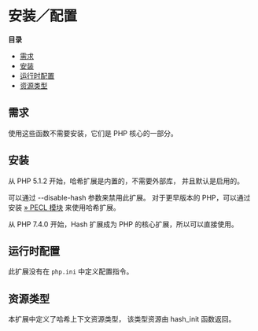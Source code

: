 安装／配置
==========

**目录**

-   [需求](/hash/setup.html#需求)
-   [安装](/hash/setup.html#安装)
-   [运行时配置](/hash/setup.html#运行时配置)
-   [资源类型](/hash/setup.html#资源类型)

需求
----

使用这些函数不需要安装，它们是 PHP 核心的一部分。

安装
----

从 PHP 5.1.2 开始，哈希扩展是内置的，不需要外部库， 并且默认是启用的。

可以通过 --disable-hash 参数来禁用此扩展。 对于更早版本的
PHP，可以通过安装
<a href="https://pecl.php.net/package/hash" class="link external">» PECL 模块</a>
来使用哈希扩展。

从 PHP 7.4.0 开始，Hash 扩展成为 PHP 的核心扩展，所以可以直接使用。

运行时配置
----------

此扩展没有在 `php.ini` 中定义配置指令。

资源类型
--------

本扩展中定义了哈希上下文资源类型， 该类型资源由 <span
class="function">hash\_init</span> 函数返回。
